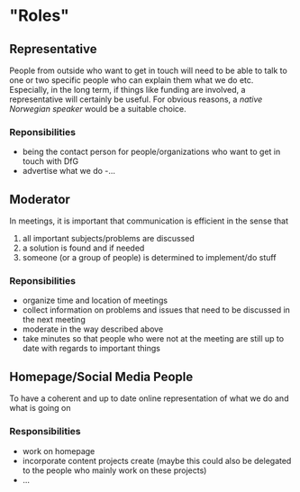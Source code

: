 # "Roles"

## Representative

People from outside who want
to get in touch will need to be
able to talk to one or two
specific people who can explain
them what we do etc. Especially, in
the long term, if things like
funding are involved, a
representative will certainly be
useful. For obvious reasons, a 
*native Norwegian speaker* would be 
a suitable choice.

### Reponsibilities
- being the contact person for
people/organizations who
want to get in touch with DfG
- advertise what we do 
-...

## Moderator 

In meetings, it is important that
communication is efficient in
the sense that
1. all important
subjects/problems are discussed
2. a solution is found and if needed
3. someone (or a group of
people) is determined to
implement/do stuff

### Reponsibilities

- organize time and location of
meetings
- collect information on
problems and issues that need
to be discussed in the next
meeting
- moderate in the way described above
- take minutes so that people
who were not at the meeting
are still up to date with regards
to important things

## Homepage/Social Media People

To have a coherent and up to
date online representation of
what we do and what is going
on

### Responsibilities

- work on homepage
- incorporate content projects
create (maybe this could also
be delegated to the people who
mainly work on these projects)
- ...
